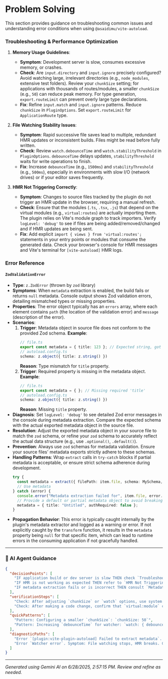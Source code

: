 # Problem Solving

This section provides guidance on troubleshooting common issues and understanding error conditions when using `@asaidimu/vite-autoload`.

### Troubleshooting & Performance Optimization

1.  **Memory Usage Guidelines**: 
    *   **Symptom**: Development server is slow, consumes excessive memory, or crashes.
    *   **Check**: Are `input.directory` and `input.ignore` precisely configured? Avoid watching large, irrelevant directories (e.g., `node_modules`, extensive test folders). Review your `chunkSize` setting; for applications with thousands of routes/modules, a smaller `chunkSize` (e.g., `50`) can reduce peak memory. For type generation, `export.routeLimit` can prevent overly large type declarations.
    *   **Fix**: Refine `input.match` and `input.ignore` patterns. Reduce `chunkSize` in `PluginOptions`. Set `export.routeLimit` for `ApplicationRoute` type.

2.  **File Watching Stability Issues**:
    *   **Symptom**: Rapid successive file saves lead to multiple, redundant HMR updates or inconsistent builds. Files might be read before fully written.
    *   **Check**: Review `watch.debounceTime` and `watch.stabilityThreshold` in `PluginOptions`. `debounceTime` delays updates, `stabilityThreshold` waits for write operations to finish.
    *   **Fix**: Increase `debounceTime` (e.g., `1500ms`) and `stabilityThreshold` (e.g., `500ms`), especially in environments with slow I/O (network drives) or if your editor saves frequently.

3.  **HMR Not Triggering Correctly**:
    *   **Symptom**: Changes to source files tracked by the plugin do not trigger an HMR update in the browser, requiring a manual refresh.
    *   **Check**: Ensure that the modules (`.ts`, `.tsx`, `.js`) that depend on the virtual modules (e.g., `virtual:routes`) are actually importing them. The plugin relies on Vite's module graph to track importers. Verify `logLevel: 'debug'` to see if files are being added/removed/changed and if HMR updates are being sent.
    *   **Fix**: Add explicit `import { views } from 'virtual:routes';` statements in your entry points or modules that consume the generated data. Check your browser's console for HMR messages and Vite's terminal for `[vite-autoload]` HMR logs.

### Error Reference

#### `ZodValidationError`
*   **Type**: `z.ZodError` (thrown by `zod` library)
*   **Symptoms**: When `metadata` extraction is enabled, the build fails or returns `null` metadata. Console output shows Zod validation errors, detailing mismatched types or missing properties.
*   **Properties**: The error object typically has an `errors` array, where each element contains `path` (the location of the validation error) and `message` (description of the error).
*   **Scenarios**:
    1.  **Trigger**: Metadata object in source file does not conform to the provided Zod schema.
        **Example**: 
        ```typescript
        // file.ts
        export const metadata = { title: 123 }; // Expected string, got number
        // autoload.config.ts
        schema: z.object({ title: z.string() })
        ```
        **Reason**: Type mismatch for `title` property.
    2.  **Trigger**: Required property is missing in the metadata object.
        **Example**: 
        ```typescript
        // file.ts
        export const metadata = { }; // Missing required 'title'
        // autoload.config.ts
        schema: z.object({ title: z.string() })
        ```
        **Reason**: Missing `title` property.
*   **Diagnosis**: Set `logLevel: 'debug'` to see detailed Zod error messages in the console during metadata extraction. Compare the expected schema with the actual exported metadata object in the source file.
*   **Resolution**: Adjust the exported metadata object in your source file to match the `zod` schema, or refine your `zod` schema to accurately reflect the actual data structure (e.g., use `.optional()`, `.default()`).
*   **Prevention**: Always use `zod` schemas for metadata validation. Ensure your source files' metadata exports strictly adhere to these schemas.
*   **Handling Patterns**: Wrap `extract` calls in `try-catch` blocks if partial metadata is acceptable, or ensure strict schema adherence during development.
    ```typescript
    try {
      const metadata = extract({ filePath: item.file, schema: MySchema, name: "metadata" });
      // Use metadata
    } catch (error) {
      console.error("Metadata extraction failed for", item.file, error.message);
      // Provide a default or partial metadata object to avoid breaking downstream logic
      metadata = { title: "Untitled", authRequired: false }; 
    }
    ```
*   **Propagation Behavior**: This error is typically caught internally by the plugin's metadata extractor and logged as a warning or error. If not explicitly caught by the `transform` function, it results in the `metadata` property being `null` for that specific item, which can lead to runtime errors in the consuming application if not gracefully handled.

---
### 🤖 AI Agent Guidance

```json
{
  "decisionPoints": [
    "IF application build or dev server is slow THEN check `Troubleshooting & Performance Optimization` section.",
    "IF HMR is not working as expected THEN refer to `HMR Not Triggering Correctly` diagnostic steps.",
    "IF metadata extraction fails or is incorrect THEN consult `Metadata Extraction Errors` and `ZodValidationError` sections."
  ],
  "verificationSteps": [
    "Check: After adjusting `chunkSize` or `watch` options, use system monitoring tools (e.g., `htop`, Task Manager) to observe CPU/memory usage of Vite process. Expected: Improved performance metrics.",
    "Check: After making a code change, confirm that `virtual:module` content updates in browser or build output. Expected: Changes are reflected correctly."
  ],
  "quickPatterns": [
    "Pattern: Configuring a smaller `chunkSize`: `chunkSize: 50`",
    "Pattern: Increasing `debounceTime` for watcher: `watch: { debounceTime: 1500 }`"
  ],
  "diagnosticPaths": [
    "Error `[plugin:vite-plugin-autoload] Failed to extract metadata`. Symptom: Build fails or `metadata` property is `null`. Check: Source file content for `metadata` export, Zod schema definition. Fix: Align metadata object with schema, ensure correct export name ('metadata' vs 'default').",
    "Error `Watcher error`. Symptom: File watching stops, HMR breaks. Check: Console for specific chokidar error details. File permissions or anti-virus interference. Fix: Review `ignored` patterns, check file system permissions, ensure no other process locks files."
  ]
}
```

---
*Generated using Gemini AI on 6/28/2025, 2:57:15 PM. Review and refine as needed.*